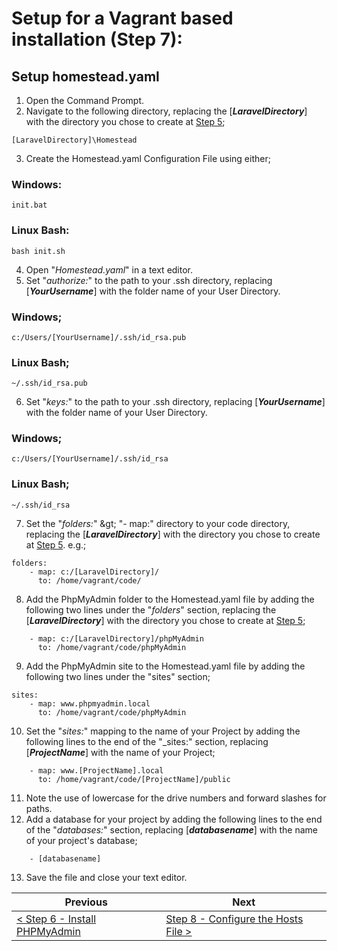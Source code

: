 # Setup for a Vagrant based installation (Step 7):

## Setup homestead.yaml

1. Open the Command Prompt.
2. Navigate to the following directory, replacing the [**_LaravelDirectory_**] with the directory you chose to create at [Step 5](vagrant-5.md);
  
```
[LaravelDirectory]\Homestead
```

3. Create the Homestead.yaml Configuration File using either;

### Windows:

```
init.bat
```

### Linux Bash:

```
bash init.sh
```

4. Open "_Homestead.yaml_" in a text editor.
5. Set &quot;_authorize:_&quot; to the path to your .ssh directory, replacing [**_YourUsername_**] with the folder name of your User Directory.
  
### Windows;

```
c:/Users/[YourUsername]/.ssh/id_rsa.pub
```

### Linux Bash;

```
~/.ssh/id_rsa.pub
```

6. Set &quot;_keys:_&quot; to the path to your .ssh directory, replacing [**_YourUsername_**] with the folder name of your User Directory.
  
### Windows;

```
c:/Users/[YourUsername]/.ssh/id_rsa
```

### Linux Bash;

```
~/.ssh/id_rsa
```

7. Set the &quot;_folders:_&quot; \&gt; &quot;- map:&quot; directory to your code directory, replacing the [**_LaravelDirectory_**] with the directory you chose to create at [Step 5](vagrant-5.md). e.g.;

```
folders:
    - map: c:/[LaravelDirectory]/
      to: /home/vagrant/code/
```

8. Add the PhpMyAdmin folder to the Homestead.yaml file by adding the following two lines under the &quot;_folders_&quot; section, replacing the [**_LaravelDirectory_**] with the directory you chose to create at [Step 5](vagrant-5.md);

```
    - map: c:/[LaravelDirectory]/phpMyAdmin
      to: /home/vagrant/code/phpMyAdmin
```

9. Add the PhpMyAdmin site to the Homestead.yaml file by adding the following two lines under the &quot;sites&quot; section;

```
sites:
    - map: www.phpmyadmin.local
      to: /home/vagrant/code/phpMyAdmin
```

10. Set the "_sites:_" mapping to the name of your Project by adding the following lines to the end of the "_sites:" section, replacing [**_ProjectName_**] with the name of your Project;

```
    - map: www.[ProjectName].local
      to: /home/vagrant/code/[ProjectName]/public
```

11. Note the use of lowercase for the drive numbers and forward slashes for paths.
12. Add a database for your project by adding the following lines to the end of the "_databases:_" section, replacing [**_databasename_**] with the name of your project's database;

```
    - [databasename]
```

13. Save the file and close your text editor.

| Previous | Next |
| -------- | ---- |
| [< Step 6 - Install PHPMyAdmin](vagrant-6.md) | [Step 8 - Configure the Hosts File >](vagrant-8.md) |